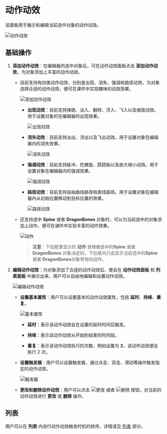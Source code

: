 # 动作动效

该面板用于展示和编辑当前选中对象的动作动效。

![动作动效](img/effect.png)

## 基础操作

1. **添加动作动效**：在编辑器内选中对象后，可在动作动效面板点击 **添加动作动效**，为对象添加上丰富的动作动效。
    - 目前支持有四类动作动效，分别是出现、消失、强调和路径动效，为对象选择合适的动作动效，便可在课件中实现趣味的动效效果。

        ![添加动作动效](img/addeffect.png)

        - **出现动效**：目前支持弹跳、淡入、翻转、浮入、飞入以及缩放动效。用于设置对象的在编辑器的出现效果。

            ![出现动效](img/appear.png)

        - **消失动效**：目前支持淡出、浮出以及飞出动效。用于设置对象在编辑器内的消失效果。

            ![消失动效](img/disappear.png)

        - **强调动效**：目前支持脉冲、陀螺旋、跷跷板以及放大缩小动效。用于设置对象在编辑器内的强调效果。

            ![强调动效](img/emphasize.png)

        - **路径动效**：目前支持自由曲线路径和直线路径。用于设置对象在编辑器内从初始位置移动到目标位置的效果。

            ![路径动效](img/path.png)

    - 还支持选中 **Spine** 或者 **DragonBones** 对象时，可以为当前选中的对象添加上动作，便可在课件中实现丰富的动作效果。

        ![动作](img/action.png)

        > **注意**：下拉框里显示的 **动作** 是根据选中的**Spine** 或者 **DragonBones** 对象决定的，下拉框内只会显示当前选中的**Spine** 或者 **DragonBones**对象带有的动作。

2. **编辑动作动效**：为对象添加了合适的动作动效后，便会在 **动作动效面板** 和 **列表面板** 中展示出来，用户可以自由地编辑和设置动作动效。

    ![编辑动作动效](img/editeffect.png)

    - **设置基本属性**：用户可以设置基本的动作动效属性，包括 **延时**、**持续**、**重复**。

        ![基本属性](img/basicattribute.png)

        - **延时**：表示该动作动效会在设置的延时时间后触发。

        - **持续**：表示该动作动效从开始到结束的时间段。

        - **重复**：表示该动作动效执行的次数，例如设置为 **2**，该动作动效便会执行 2 次。

    - **设置触发器**：用户可以设置触发器，通过点击、双击、滑动等操作触发指定的动作动效。

        ![触发器](img/trigger.png)

    - **更改和删除动作动效**：用户可以点击 ![更改](img/changeeffect.png) 或者 ![删除](img/deleteeffect.png) 按钮，对当前的动作动效进行 **更改** 或 **删除** 操作。

## 列表

用户可以在 **列表** 内进行动作动效触发时机的排序，详情请见 [列表](list/index.md) 部分。
